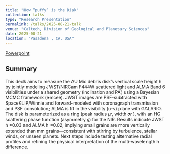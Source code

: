 ```yaml
---
title: "How “puffy” is the Disk"
collection: talks
type: "Research Presentation"
permalink: /talks/2025-08-21-talk
venue: "Caltech, Division of Geological and Planetary Sciences"
date: 2025-08-21
location: "Pasadena , CA, USA"
---
```


[Powerpoint](https://drive.google.com/file/d/1YAXC4cAmkSqERsVHpw_3VqslJGTglxYJ/view)

## Summary

This deck aims to measure the AU Mic debris disk’s vertical scale height h by jointly modeling JWST/NIRCam F444W scattered light and ALMA Band 6 visibilities under a shared geometry (inclination and PA) using a Bayesian MCMC framework (emcee). JWST images are PSF-subtracted with SpaceKLIP/Winnie and forward-modeled with coronagraph transmission and PSF convolution; ALMA is fit in the visibility (u–v) plane with GALARIO. The disk is parameterized as a ring (peak radius 𝜇𝑟, width 𝜎𝑟	​), with an HG scattering phase function (asymmetry 𝑔) for the NIR. Results indicate JWST h ≈0.03 and ALMA h ≈0.02, implying small grains are more vertically extended than mm grains—consistent with stirring by turbulence, stellar winds, or unseen planets. Next steps include testing alternative radial profiles and refining the physical interpretation of the multi-wavelength h difference.
